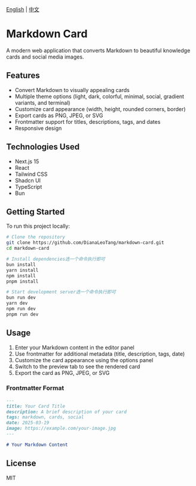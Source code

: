 [English](./README.md) | [中文](./README.zh.md)

# Markdown Card 

A modern web application that converts Markdown to beautiful knowledge cards and social media images.

## Features

- Convert Markdown to visually appealing cards
- Multiple theme options (light, dark, colorful, minimal, social, gradient variants, and terminal)
- Customize card appearance (width, height, rounded corners, border)
- Export cards as PNG, JPEG, or SVG
- Frontmatter support for titles, descriptions, tags, and dates
- Responsive design

## Technologies Used

- Next.js 15
- React
- Tailwind CSS
- Shadcn UI
- TypeScript
- Bun

## Getting Started

To run this project locally:

```bash
# Clone the repository
git clone https://github.com/DianaLeoTang/markdown-card.git
cd markdown-card
```
```bash
# Install dependencies选一个命令执行即可
bun install
yarn install
npm install
pnpm install
```

```bash
# Start development server选一个命令执行即可
bun run dev
yarn dev
npm run dev
pnpm run dev
```

## Usage

1. Enter your Markdown content in the editor panel
2. Use frontmatter for additional metadata (title, description, tags, date)
3. Customize the card appearance using the options panel
4. Switch to the preview tab to see the rendered card
5. Export the card as PNG, JPEG, or SVG

### Frontmatter Format

```markdown
---
title: Your Card Title
description: A brief description of your card
tags: markdown, cards, social
date: 2025-03-19
image: https://example.com/your-image.jpg
---

# Your Markdown Content
```

## License

MIT

